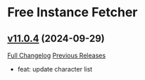 # Free Instance Fetcher

## [v11.0.4](https://github.com/LiangYuxuan/FreeInstanceFetcher/tree/v11.0.4) (2024-09-29)
[Full Changelog](https://github.com/LiangYuxuan/FreeInstanceFetcher/compare/v11.0.3...v11.0.4) [Previous Releases](https://github.com/LiangYuxuan/FreeInstanceFetcher/releases)

- feat: update character list  
